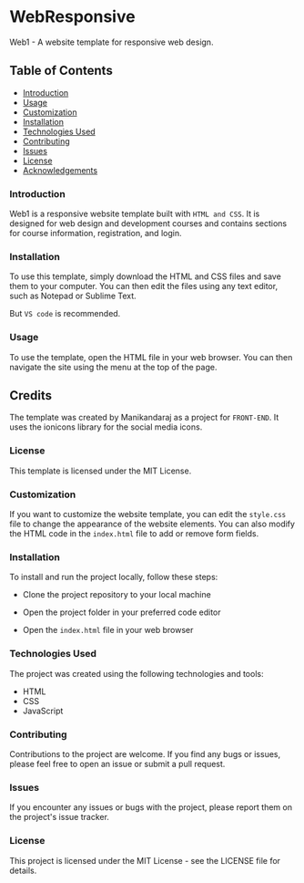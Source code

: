 
# WebResponsive

Web1 - A website template for responsive web design.

## Table of Contents
- [Introduction]()
- [Usage]()
- [Customization]()
- [Installation]()
- [Technologies Used]()
- [Contributing]()
- [Issues]()
- [License]()
- [Acknowledgements]()

### Introduction
Web1 is a responsive website template built with `HTML and CSS`. It is designed for web design and development courses and contains sections for course information, registration, and login.

### Installation
To use this template, simply download the HTML and CSS files and save them to your computer. You can then edit the files using any text editor, such as Notepad or Sublime Text.

But `VS code` is recommended.

### Usage
To use the template, open the HTML file in your web browser. You can then navigate the site using the menu at the top of the page.

## Credits
The template was created by Manikandaraj as a project for `FRONT-END`. It uses the ionicons library for the social media icons.

### License
This template is licensed under the MIT License. 

### Customization
If you want to customize the website template, you can edit the `style.css` file to change the appearance of the website elements. You can also modify the HTML code in the `index.html` file to add or remove form fields.

### Installation
To install and run the project locally, follow these steps:

- Clone the project repository to your local machine 

- Open the project folder in your preferred code editor
- Open the `index.html` file in your web browser

### Technologies Used
The project was created using the following technologies and tools:

- HTML
- CSS
- JavaScript

### Contributing
Contributions to the project are welcome. If you find any bugs or issues, please feel free to open an issue or submit a pull request.

### Issues
If you encounter any issues or bugs with the project, please report them on the project's issue tracker.

### License
This project is licensed under the MIT License - see the LICENSE file for details.


